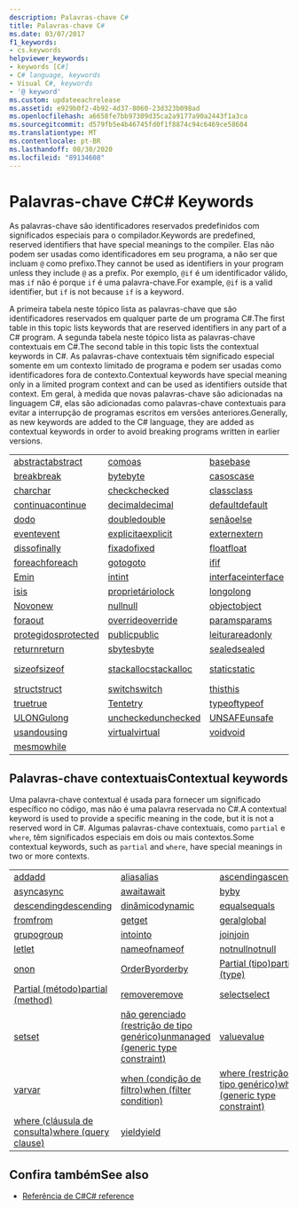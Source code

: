```yaml
---
description: Palavras-chave C#
title: Palavras-chave C#
ms.date: 03/07/2017
f1_keywords:
- cs.keywords
helpviewer_keywords:
- keywords [C#]
- C# language, keywords
- Visual C#, keywords
- '@ keyword'
ms.custom: updateeachrelease
ms.assetid: e929b0f2-4b92-4d37-8060-23d323b098ad
ms.openlocfilehash: a6658fe7bb97309d35ca2a9177a90a2443f1a3ca
ms.sourcegitcommit: d579fb5e4b46745fd0f1f8874c94c6469ce58604
ms.translationtype: MT
ms.contentlocale: pt-BR
ms.lasthandoff: 08/30/2020
ms.locfileid: "89134608"
---
```

# <a name="c-keywords"></a><span data-ttu-id="936c7-103">Palavras-chave C#</span><span class="sxs-lookup"><span data-stu-id="936c7-103">C# Keywords</span></span>

<span data-ttu-id="936c7-104">As palavras-chave são identificadores reservados predefinidos com significados especiais para o compilador.</span><span class="sxs-lookup"><span data-stu-id="936c7-104">Keywords are predefined, reserved identifiers that have special meanings to the compiler.</span></span> <span data-ttu-id="936c7-105">Elas não podem ser usadas como identificadores em seu programa, a não ser que incluam `@` como prefixo.</span><span class="sxs-lookup"><span data-stu-id="936c7-105">They cannot be used as identifiers in your program unless they include `@` as a prefix.</span></span> <span data-ttu-id="936c7-106">Por exemplo, `@if` é um identificador válido, mas `if` não é porque `if` é uma palavra-chave.</span><span class="sxs-lookup"><span data-stu-id="936c7-106">For example, `@if` is a valid identifier, but `if` is not because `if` is a keyword.</span></span>  
  
 <span data-ttu-id="936c7-107">A primeira tabela neste tópico lista as palavras-chave que são identificadores reservados em qualquer parte de um programa C#.</span><span class="sxs-lookup"><span data-stu-id="936c7-107">The first table in this topic lists keywords that are reserved identifiers in any part of a C# program.</span></span> <span data-ttu-id="936c7-108">A segunda tabela neste tópico lista as palavras-chave contextuais em C#.</span><span class="sxs-lookup"><span data-stu-id="936c7-108">The second table in this topic lists the contextual keywords in C#.</span></span> <span data-ttu-id="936c7-109">As palavras-chave contextuais têm significado especial somente em um contexto limitado de programa e podem ser usadas como identificadores fora de contexto.</span><span class="sxs-lookup"><span data-stu-id="936c7-109">Contextual keywords have special meaning only in a limited program context and can be used as identifiers outside that context.</span></span> <span data-ttu-id="936c7-110">Em geral, à medida que novas palavras-chave são adicionadas na linguagem C#, elas são adicionadas como palavras-chave contextuais para evitar a interrupção de programas escritos em versões anteriores.</span><span class="sxs-lookup"><span data-stu-id="936c7-110">Generally, as new keywords are added to the C# language, they are added as contextual keywords in order to avoid breaking programs written in earlier versions.</span></span>  
  
|||||  
|---|---|---|---|  
|[<span data-ttu-id="936c7-111">abstract</span><span class="sxs-lookup"><span data-stu-id="936c7-111">abstract</span></span>](abstract.md)|[<span data-ttu-id="936c7-112">como</span><span class="sxs-lookup"><span data-stu-id="936c7-112">as</span></span>](../operators/type-testing-and-cast.md#as-operator)|[<span data-ttu-id="936c7-113">base</span><span class="sxs-lookup"><span data-stu-id="936c7-113">base</span></span>](base.md)|[<span data-ttu-id="936c7-114">bool</span><span class="sxs-lookup"><span data-stu-id="936c7-114">bool</span></span>](../builtin-types/bool.md)|  
|[<span data-ttu-id="936c7-115">break</span><span class="sxs-lookup"><span data-stu-id="936c7-115">break</span></span>](break.md)|[<span data-ttu-id="936c7-116">byte</span><span class="sxs-lookup"><span data-stu-id="936c7-116">byte</span></span>](../builtin-types/integral-numeric-types.md)|[<span data-ttu-id="936c7-117">casos</span><span class="sxs-lookup"><span data-stu-id="936c7-117">case</span></span>](switch.md)|[<span data-ttu-id="936c7-118">catch</span><span class="sxs-lookup"><span data-stu-id="936c7-118">catch</span></span>](try-catch.md)|  
|[<span data-ttu-id="936c7-119">char</span><span class="sxs-lookup"><span data-stu-id="936c7-119">char</span></span>](../builtin-types/char.md)|[<span data-ttu-id="936c7-120">check</span><span class="sxs-lookup"><span data-stu-id="936c7-120">checked</span></span>](checked.md)|[<span data-ttu-id="936c7-121">class</span><span class="sxs-lookup"><span data-stu-id="936c7-121">class</span></span>](class.md)|[<span data-ttu-id="936c7-122">const</span><span class="sxs-lookup"><span data-stu-id="936c7-122">const</span></span>](const.md)|  
|[<span data-ttu-id="936c7-123">continua</span><span class="sxs-lookup"><span data-stu-id="936c7-123">continue</span></span>](continue.md)|[<span data-ttu-id="936c7-124">decimal</span><span class="sxs-lookup"><span data-stu-id="936c7-124">decimal</span></span>](../builtin-types/floating-point-numeric-types.md)|[<span data-ttu-id="936c7-125">default</span><span class="sxs-lookup"><span data-stu-id="936c7-125">default</span></span>](default.md)|[<span data-ttu-id="936c7-126">delegate</span><span class="sxs-lookup"><span data-stu-id="936c7-126">delegate</span></span>](../builtin-types/reference-types.md)|  
|[<span data-ttu-id="936c7-127">do</span><span class="sxs-lookup"><span data-stu-id="936c7-127">do</span></span>](do.md)|[<span data-ttu-id="936c7-128">double</span><span class="sxs-lookup"><span data-stu-id="936c7-128">double</span></span>](../builtin-types/floating-point-numeric-types.md)|[<span data-ttu-id="936c7-129">senão</span><span class="sxs-lookup"><span data-stu-id="936c7-129">else</span></span>](if-else.md)|[<span data-ttu-id="936c7-130">enumera</span><span class="sxs-lookup"><span data-stu-id="936c7-130">enum</span></span>](../builtin-types/enum.md)|  
|[<span data-ttu-id="936c7-131">event</span><span class="sxs-lookup"><span data-stu-id="936c7-131">event</span></span>](event.md)|[<span data-ttu-id="936c7-132">explicita</span><span class="sxs-lookup"><span data-stu-id="936c7-132">explicit</span></span>](../operators/user-defined-conversion-operators.md)|[<span data-ttu-id="936c7-133">extern</span><span class="sxs-lookup"><span data-stu-id="936c7-133">extern</span></span>](extern.md)|[<span data-ttu-id="936c7-134">false</span><span class="sxs-lookup"><span data-stu-id="936c7-134">false</span></span>](../builtin-types/bool.md)|  
|[<span data-ttu-id="936c7-135">disso</span><span class="sxs-lookup"><span data-stu-id="936c7-135">finally</span></span>](try-finally.md)|[<span data-ttu-id="936c7-136">fixado</span><span class="sxs-lookup"><span data-stu-id="936c7-136">fixed</span></span>](fixed-statement.md)|[<span data-ttu-id="936c7-137">float</span><span class="sxs-lookup"><span data-stu-id="936c7-137">float</span></span>](../builtin-types/floating-point-numeric-types.md)|[<span data-ttu-id="936c7-138">for</span><span class="sxs-lookup"><span data-stu-id="936c7-138">for</span></span>](for.md)|  
|[<span data-ttu-id="936c7-139">foreach</span><span class="sxs-lookup"><span data-stu-id="936c7-139">foreach</span></span>](foreach-in.md)|[<span data-ttu-id="936c7-140">goto</span><span class="sxs-lookup"><span data-stu-id="936c7-140">goto</span></span>](goto.md)|[<span data-ttu-id="936c7-141">if</span><span class="sxs-lookup"><span data-stu-id="936c7-141">if</span></span>](if-else.md)|[<span data-ttu-id="936c7-142">localiza</span><span class="sxs-lookup"><span data-stu-id="936c7-142">implicit</span></span>](../operators/user-defined-conversion-operators.md)|  
|[<span data-ttu-id="936c7-143">Em</span><span class="sxs-lookup"><span data-stu-id="936c7-143">in</span></span>](in.md)|[<span data-ttu-id="936c7-144">int</span><span class="sxs-lookup"><span data-stu-id="936c7-144">int</span></span>](../builtin-types/integral-numeric-types.md)|[<span data-ttu-id="936c7-145">interface</span><span class="sxs-lookup"><span data-stu-id="936c7-145">interface</span></span>](interface.md)|[<span data-ttu-id="936c7-146">interno</span><span class="sxs-lookup"><span data-stu-id="936c7-146">internal</span></span>](internal.md)|
|[<span data-ttu-id="936c7-147">is</span><span class="sxs-lookup"><span data-stu-id="936c7-147">is</span></span>](is.md)|[<span data-ttu-id="936c7-148">proprietário</span><span class="sxs-lookup"><span data-stu-id="936c7-148">lock</span></span>](lock-statement.md)|[<span data-ttu-id="936c7-149">longo</span><span class="sxs-lookup"><span data-stu-id="936c7-149">long</span></span>](../builtin-types/integral-numeric-types.md)|[<span data-ttu-id="936c7-150">namespace</span><span class="sxs-lookup"><span data-stu-id="936c7-150">namespace</span></span>](namespace.md)|
|[<span data-ttu-id="936c7-151">Novo</span><span class="sxs-lookup"><span data-stu-id="936c7-151">new</span></span>](../operators/new-operator.md)|[<span data-ttu-id="936c7-152">null</span><span class="sxs-lookup"><span data-stu-id="936c7-152">null</span></span>](null.md)|[<span data-ttu-id="936c7-153">object</span><span class="sxs-lookup"><span data-stu-id="936c7-153">object</span></span>](../builtin-types/reference-types.md)|[<span data-ttu-id="936c7-154">operator</span><span class="sxs-lookup"><span data-stu-id="936c7-154">operator</span></span>](../operators/operator-overloading.md)|
|[<span data-ttu-id="936c7-155">fora</span><span class="sxs-lookup"><span data-stu-id="936c7-155">out</span></span>](out.md)|[<span data-ttu-id="936c7-156">override</span><span class="sxs-lookup"><span data-stu-id="936c7-156">override</span></span>](override.md)|[<span data-ttu-id="936c7-157">params</span><span class="sxs-lookup"><span data-stu-id="936c7-157">params</span></span>](params.md)|[<span data-ttu-id="936c7-158">particulares</span><span class="sxs-lookup"><span data-stu-id="936c7-158">private</span></span>](private.md)|
|[<span data-ttu-id="936c7-159">protegidos</span><span class="sxs-lookup"><span data-stu-id="936c7-159">protected</span></span>](protected.md)|[<span data-ttu-id="936c7-160">public</span><span class="sxs-lookup"><span data-stu-id="936c7-160">public</span></span>](public.md)|[<span data-ttu-id="936c7-161">leitura</span><span class="sxs-lookup"><span data-stu-id="936c7-161">readonly</span></span>](readonly.md)|[<span data-ttu-id="936c7-162">ref</span><span class="sxs-lookup"><span data-stu-id="936c7-162">ref</span></span>](ref.md)|
|[<span data-ttu-id="936c7-163">return</span><span class="sxs-lookup"><span data-stu-id="936c7-163">return</span></span>](return.md)|[<span data-ttu-id="936c7-164">sbyte</span><span class="sxs-lookup"><span data-stu-id="936c7-164">sbyte</span></span>](../builtin-types/integral-numeric-types.md)|[<span data-ttu-id="936c7-165">sealed</span><span class="sxs-lookup"><span data-stu-id="936c7-165">sealed</span></span>](sealed.md)|[<span data-ttu-id="936c7-166">short</span><span class="sxs-lookup"><span data-stu-id="936c7-166">short</span></span>](../builtin-types/integral-numeric-types.md)||
[<span data-ttu-id="936c7-167">sizeof</span><span class="sxs-lookup"><span data-stu-id="936c7-167">sizeof</span></span>](../operators/sizeof.md)|[<span data-ttu-id="936c7-168">stackalloc</span><span class="sxs-lookup"><span data-stu-id="936c7-168">stackalloc</span></span>](../operators/stackalloc.md)|[<span data-ttu-id="936c7-169">static</span><span class="sxs-lookup"><span data-stu-id="936c7-169">static</span></span>](static.md)|[<span data-ttu-id="936c7-170">cadeia de caracteres</span><span class="sxs-lookup"><span data-stu-id="936c7-170">string</span></span>](../builtin-types/reference-types.md)|
|[<span data-ttu-id="936c7-171">struct</span><span class="sxs-lookup"><span data-stu-id="936c7-171">struct</span></span>](../builtin-types/struct.md)|[<span data-ttu-id="936c7-172">switch</span><span class="sxs-lookup"><span data-stu-id="936c7-172">switch</span></span>](switch.md)|[<span data-ttu-id="936c7-173">this</span><span class="sxs-lookup"><span data-stu-id="936c7-173">this</span></span>](this.md)|[<span data-ttu-id="936c7-174">throw</span><span class="sxs-lookup"><span data-stu-id="936c7-174">throw</span></span>](throw.md)|
|[<span data-ttu-id="936c7-175">true</span><span class="sxs-lookup"><span data-stu-id="936c7-175">true</span></span>](../builtin-types/bool.md)|[<span data-ttu-id="936c7-176">Tente</span><span class="sxs-lookup"><span data-stu-id="936c7-176">try</span></span>](try-catch.md)|[<span data-ttu-id="936c7-177">typeof</span><span class="sxs-lookup"><span data-stu-id="936c7-177">typeof</span></span>](../operators/type-testing-and-cast.md#typeof-operator)|[<span data-ttu-id="936c7-178">uint</span><span class="sxs-lookup"><span data-stu-id="936c7-178">uint</span></span>](../builtin-types/integral-numeric-types.md)|
|[<span data-ttu-id="936c7-179">ULONG</span><span class="sxs-lookup"><span data-stu-id="936c7-179">ulong</span></span>](../builtin-types/integral-numeric-types.md)|[<span data-ttu-id="936c7-180">unchecked</span><span class="sxs-lookup"><span data-stu-id="936c7-180">unchecked</span></span>](unchecked.md)|[<span data-ttu-id="936c7-181">UNSAFE</span><span class="sxs-lookup"><span data-stu-id="936c7-181">unsafe</span></span>](unsafe.md)|[<span data-ttu-id="936c7-182">ushort</span><span class="sxs-lookup"><span data-stu-id="936c7-182">ushort</span></span>](../builtin-types/integral-numeric-types.md)|
|[<span data-ttu-id="936c7-183">usando</span><span class="sxs-lookup"><span data-stu-id="936c7-183">using</span></span>](using.md)|[<span data-ttu-id="936c7-184">virtual</span><span class="sxs-lookup"><span data-stu-id="936c7-184">virtual</span></span>](virtual.md)|[<span data-ttu-id="936c7-185">void</span><span class="sxs-lookup"><span data-stu-id="936c7-185">void</span></span>](../builtin-types/void.md)|[<span data-ttu-id="936c7-186">volatile</span><span class="sxs-lookup"><span data-stu-id="936c7-186">volatile</span></span>](volatile.md)|
|[<span data-ttu-id="936c7-187">mesmo</span><span class="sxs-lookup"><span data-stu-id="936c7-187">while</span></span>](while.md)|

## <a name="contextual-keywords"></a><span data-ttu-id="936c7-188">Palavras-chave contextuais</span><span class="sxs-lookup"><span data-stu-id="936c7-188">Contextual keywords</span></span>

 <span data-ttu-id="936c7-189">Uma palavra-chave contextual é usada para fornecer um significado específico no código, mas não é uma palavra reservada no C#.</span><span class="sxs-lookup"><span data-stu-id="936c7-189">A contextual keyword is used to provide a specific meaning in the code, but it is not a reserved word in C#.</span></span> <span data-ttu-id="936c7-190">Algumas palavras-chave contextuais, como `partial` e `where`, têm significados especiais em dois ou mais contextos.</span><span class="sxs-lookup"><span data-stu-id="936c7-190">Some contextual keywords, such as `partial` and `where`, have special meanings in two or more contexts.</span></span>  
  
||||  
|---|---|---|  
|[<span data-ttu-id="936c7-191">add</span><span class="sxs-lookup"><span data-stu-id="936c7-191">add</span></span>](add.md)|[<span data-ttu-id="936c7-192">alias</span><span class="sxs-lookup"><span data-stu-id="936c7-192">alias</span></span>](extern-alias.md)|[<span data-ttu-id="936c7-193">ascending</span><span class="sxs-lookup"><span data-stu-id="936c7-193">ascending</span></span>](ascending.md)|
|[<span data-ttu-id="936c7-194">async</span><span class="sxs-lookup"><span data-stu-id="936c7-194">async</span></span>](async.md)|[<span data-ttu-id="936c7-195">await</span><span class="sxs-lookup"><span data-stu-id="936c7-195">await</span></span>](../operators/await.md)|[<span data-ttu-id="936c7-196">by</span><span class="sxs-lookup"><span data-stu-id="936c7-196">by</span></span>](by.md)|
|[<span data-ttu-id="936c7-197">descending</span><span class="sxs-lookup"><span data-stu-id="936c7-197">descending</span></span>](descending.md)|[<span data-ttu-id="936c7-198">dinâmico</span><span class="sxs-lookup"><span data-stu-id="936c7-198">dynamic</span></span>](../builtin-types/reference-types.md)|[<span data-ttu-id="936c7-199">equals</span><span class="sxs-lookup"><span data-stu-id="936c7-199">equals</span></span>](equals.md)|
|[<span data-ttu-id="936c7-200">from</span><span class="sxs-lookup"><span data-stu-id="936c7-200">from</span></span>](from-clause.md)|[<span data-ttu-id="936c7-201">get</span><span class="sxs-lookup"><span data-stu-id="936c7-201">get</span></span>](get.md)|[<span data-ttu-id="936c7-202">geral</span><span class="sxs-lookup"><span data-stu-id="936c7-202">global</span></span>](../operators/namespace-alias-qualifier.md)|
|[<span data-ttu-id="936c7-203">grupo</span><span class="sxs-lookup"><span data-stu-id="936c7-203">group</span></span>](group-clause.md)|[<span data-ttu-id="936c7-204">into</span><span class="sxs-lookup"><span data-stu-id="936c7-204">into</span></span>](into.md)|[<span data-ttu-id="936c7-205">join</span><span class="sxs-lookup"><span data-stu-id="936c7-205">join</span></span>](join-clause.md)|
|[<span data-ttu-id="936c7-206">let</span><span class="sxs-lookup"><span data-stu-id="936c7-206">let</span></span>](let-clause.md)|[<span data-ttu-id="936c7-207">nameof</span><span class="sxs-lookup"><span data-stu-id="936c7-207">nameof</span></span>](../operators/nameof.md)|[<span data-ttu-id="936c7-208">notnull</span><span class="sxs-lookup"><span data-stu-id="936c7-208">notnull</span></span>](../../programming-guide/generics/constraints-on-type-parameters.md#notnull-constraint)|
|[<span data-ttu-id="936c7-209">on</span><span class="sxs-lookup"><span data-stu-id="936c7-209">on</span></span>](on.md)|[<span data-ttu-id="936c7-210">OrderBy</span><span class="sxs-lookup"><span data-stu-id="936c7-210">orderby</span></span>](orderby-clause.md)|[<span data-ttu-id="936c7-211">Partial (tipo)</span><span class="sxs-lookup"><span data-stu-id="936c7-211">partial (type)</span></span>](partial-type.md)|
|[<span data-ttu-id="936c7-212">Partial (método)</span><span class="sxs-lookup"><span data-stu-id="936c7-212">partial (method)</span></span>](partial-method.md)|[<span data-ttu-id="936c7-213">remove</span><span class="sxs-lookup"><span data-stu-id="936c7-213">remove</span></span>](remove.md)|[<span data-ttu-id="936c7-214">select</span><span class="sxs-lookup"><span data-stu-id="936c7-214">select</span></span>](select-clause.md)|
|[<span data-ttu-id="936c7-215">set</span><span class="sxs-lookup"><span data-stu-id="936c7-215">set</span></span>](set.md)|[<span data-ttu-id="936c7-216">não gerenciado (restrição de tipo genérico)</span><span class="sxs-lookup"><span data-stu-id="936c7-216">unmanaged (generic type constraint)</span></span>](where-generic-type-constraint.md)|[<span data-ttu-id="936c7-217">value</span><span class="sxs-lookup"><span data-stu-id="936c7-217">value</span></span>](value.md)|
|[<span data-ttu-id="936c7-218">var</span><span class="sxs-lookup"><span data-stu-id="936c7-218">var</span></span>](var.md)|[<span data-ttu-id="936c7-219">when (condição de filtro)</span><span class="sxs-lookup"><span data-stu-id="936c7-219">when (filter condition)</span></span>](when.md)|[<span data-ttu-id="936c7-220">where (restrição de tipo genérico)</span><span class="sxs-lookup"><span data-stu-id="936c7-220">where (generic type constraint)</span></span>](where-generic-type-constraint.md)|
|[<span data-ttu-id="936c7-221">where (cláusula de consulta)</span><span class="sxs-lookup"><span data-stu-id="936c7-221">where (query clause)</span></span>](where-clause.md)|[<span data-ttu-id="936c7-222">yield</span><span class="sxs-lookup"><span data-stu-id="936c7-222">yield</span></span>](yield.md)| |
  
## <a name="see-also"></a><span data-ttu-id="936c7-223">Confira também</span><span class="sxs-lookup"><span data-stu-id="936c7-223">See also</span></span>

- [<span data-ttu-id="936c7-224">Referência de C#</span><span class="sxs-lookup"><span data-stu-id="936c7-224">C# reference</span></span>](../index.md)
